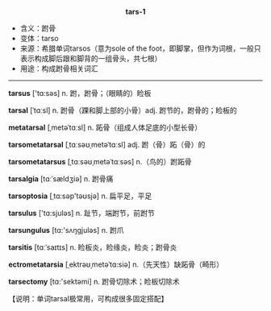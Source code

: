 
**<center>tars-1</center>**

- <span class="definition">含义：跗骨</span>
- <span class="definition">变体：tarso</span>
- <span class="definition">来源：希腊单词tarsos（意为sole of the foot，即脚掌，但作为词根，一般只表示构成脚后跟和脚背的一组骨头，共七根）</span>
- <span class="definition">用途：构成跗骨相关词汇</span>


---


<span class="vocabulary">**tarsus**</span> ['tɑ:sәs] n. 跗，跗骨；（眼睛的）睑板

<span class="vocabulary">**tarsal**</span> [ˈtɑːsl] n. 跗骨（踝和脚上部的小骨）adj. 跗节的，跗骨的；睑板的

<span class="vocabulary">**metatarsal**</span> [ˌmetəˈtɑːsl] n. 跖骨（组成人体足底的小型长骨）

<span class="vocabulary">**tarsometatarsal**</span> [ˌtɑːsəʊˌmetəˈtɑːsl] adj. 跗（骨）跖（骨）的

<span class="vocabulary">**tarsometatarsus**</span> [ˌtɑːsəʊˌmetəˈtɑːsəs] n.（鸟的）跗跖骨

<span class="vocabulary">**tarsalgia**</span> [tɑːˈsældʒiə] n. 跗骨痛

<span class="vocabulary">**tarsoptosia**</span> [ˌtɑ:sәp'təʊsjә] n. 扁平足，平足

<span class="vocabulary">**tarsulus**</span> ['tɑ:sjulәs] n. 趾节，端跗节，前跗节

<span class="vocabulary">**tarsungulus**</span> [tɑ:'sʌŋgjulәs] n. 跗爪

<span class="vocabulary">**tarsitis**</span> [tɑːˈsaɪtɪs] n. 睑板炎，睑缘炎，睑炎；跗骨炎

<span class="vocabulary">**ectrometatarsia**</span> [ˌektrəʊˌmetəˈtɑ:siə] n.（先天性）缺跖骨（畸形）

<span class="vocabulary">**tarsectomy**</span> [tɑ:'sektәmi] n. 跗骨切除术；睑板切除术

【说明：单词tarsal极常用，可构成很多固定搭配】
